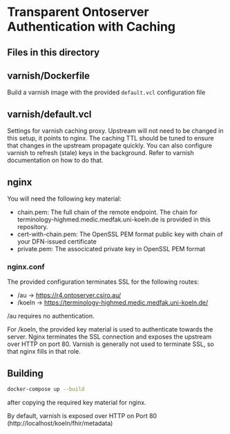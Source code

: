 # Transparent Ontoserver Authentication with Caching

## Files in this directory

## varnish/Dockerfile

Build a varnish image with the provided `default.vcl` configuration file

## varnish/default.vcl

Settings for varnish caching proxy. Upstream will not need to be changed in this setup, it points to nginx. The caching TTL should be tuned to ensure that changes in the upstream propagate quickly. You can also configure varnish to refresh (stale) keys in the background. Refer to varnish documentation on how to do that.

## nginx

You will need the following key material:

- chain.pem: The full chain of the remote endpoint. The chain for terminology-highmed.medic.medfak.uni-koeln.de is provided in this repository.
- cert-with-chain.pem: The OpenSSL PEM format public key with chain of your DFN-issued certificate
- private.pem: The associcated private key in OpenSSL PEM format

### nginx.conf

The provided configuration terminates SSL for the following routes:

- /au -> https://r4.ontoserver.csiro.au/
- /koeln -> https://terminology-highmed.medic.medfak.uni-koeln.de/

/au requires no authentication.

For /koeln, the provided key material is used to authenticate towards the server. Nginx terminates the SSL connection and exposes the upstream over HTTP on port 80. Varnish is generally not used to terminate SSL, so that nginx fills in that role.

## Building

```bash
docker-compose up --build
```

after copying the required key material for nginx.

By default, varnish is exposed over HTTP on Port 80 (http://localhost/koeln/fhir/metadata)
